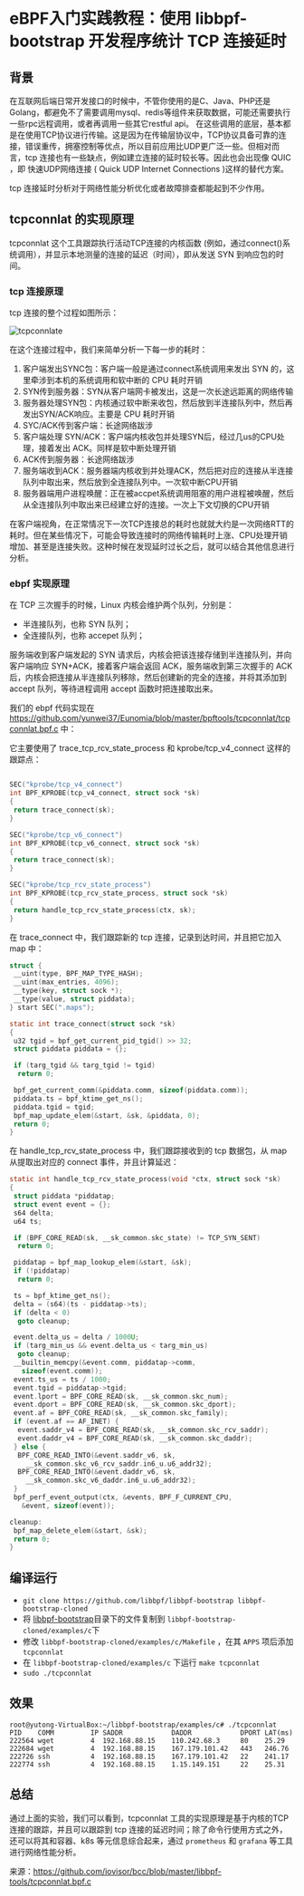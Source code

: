 # eBPF入门实践教程：使用 libbpf-bootstrap 开发程序统计 TCP 连接延时

## 背景

在互联网后端日常开发接口的时候中，不管你使用的是C、Java、PHP还是Golang，都避免不了需要调用mysql、redis等组件来获取数据，可能还需要执行一些rpc远程调用，或者再调用一些其它restful api。 在这些调用的底层，基本都是在使用TCP协议进行传输。这是因为在传输层协议中，TCP协议具备可靠的连接，错误重传，拥塞控制等优点，所以目前应用比UDP更广泛一些。但相对而言，tcp 连接也有一些缺点，例如建立连接的延时较长等。因此也会出现像 QUIC ，即 快速UDP网络连接 ( Quick UDP Internet Connections )这样的替代方案。

tcp 连接延时分析对于网络性能分析优化或者故障排查都能起到不少作用。

## tcpconnlat 的实现原理

tcpconnlat 这个工具跟踪执行活动TCP连接的内核函数 (例如，通过connect()系统调用），并显示本地测量的连接的延迟（时间），即从发送 SYN 到响应包的时间。

### tcp 连接原理

tcp 连接的整个过程如图所示：

![tcpconnlate](tcpconnlat1.png)

在这个连接过程中，我们来简单分析一下每一步的耗时：

1. 客户端发出SYNC包：客户端一般是通过connect系统调用来发出 SYN 的，这里牵涉到本机的系统调用和软中断的 CPU 耗时开销
2. SYN传到服务器：SYN从客户端网卡被发出，这是一次长途远距离的网络传输
3. 服务器处理SYN包：内核通过软中断来收包，然后放到半连接队列中，然后再发出SYN/ACK响应。主要是 CPU 耗时开销
4. SYC/ACK传到客户端：长途网络跋涉
5. 客户端处理 SYN/ACK：客户端内核收包并处理SYN后，经过几us的CPU处理，接着发出 ACK。同样是软中断处理开销
6. ACK传到服务器：长途网络跋涉
7. 服务端收到ACK：服务器端内核收到并处理ACK，然后把对应的连接从半连接队列中取出来，然后放到全连接队列中。一次软中断CPU开销
8. 服务器端用户进程唤醒：正在被accpet系统调用阻塞的用户进程被唤醒，然后从全连接队列中取出来已经建立好的连接。一次上下文切换的CPU开销

在客户端视角，在正常情况下一次TCP连接总的耗时也就就大约是一次网络RTT的耗时。但在某些情况下，可能会导致连接时的网络传输耗时上涨、CPU处理开销增加、甚至是连接失败。这种时候在发现延时过长之后，就可以结合其他信息进行分析。

### ebpf 实现原理

在 TCP 三次握手的时候，Linux 内核会维护两个队列，分别是：

- 半连接队列，也称 SYN 队列；
- 全连接队列，也称 accepet 队列；

服务端收到客户端发起的 SYN 请求后，内核会把该连接存储到半连接队列，并向客户端响应 SYN+ACK，接着客户端会返回 ACK，服务端收到第三次握手的 ACK 后，内核会把连接从半连接队列移除，然后创建新的完全的连接，并将其添加到 accept 队列，等待进程调用 accept 函数时把连接取出来。

我们的 ebpf 代码实现在 <https://github.com/yunwei37/Eunomia/blob/master/bpftools/tcpconnlat/tcpconnlat.bpf.c> 中：

它主要使用了 trace_tcp_rcv_state_process 和 kprobe/tcp_v4_connect 这样的跟踪点：

```c

SEC("kprobe/tcp_v4_connect")
int BPF_KPROBE(tcp_v4_connect, struct sock *sk)
{
 return trace_connect(sk);
}

SEC("kprobe/tcp_v6_connect")
int BPF_KPROBE(tcp_v6_connect, struct sock *sk)
{
 return trace_connect(sk);
}

SEC("kprobe/tcp_rcv_state_process")
int BPF_KPROBE(tcp_rcv_state_process, struct sock *sk)
{
 return handle_tcp_rcv_state_process(ctx, sk);
}
```

在 trace_connect 中，我们跟踪新的 tcp 连接，记录到达时间，并且把它加入 map 中：

```c
struct {
 __uint(type, BPF_MAP_TYPE_HASH);
 __uint(max_entries, 4096);
 __type(key, struct sock *);
 __type(value, struct piddata);
} start SEC(".maps");

static int trace_connect(struct sock *sk)
{
 u32 tgid = bpf_get_current_pid_tgid() >> 32;
 struct piddata piddata = {};

 if (targ_tgid && targ_tgid != tgid)
  return 0;

 bpf_get_current_comm(&piddata.comm, sizeof(piddata.comm));
 piddata.ts = bpf_ktime_get_ns();
 piddata.tgid = tgid;
 bpf_map_update_elem(&start, &sk, &piddata, 0);
 return 0;
}
```

在 handle_tcp_rcv_state_process 中，我们跟踪接收到的 tcp 数据包，从 map 从提取出对应的 connect 事件，并且计算延迟：

```c
static int handle_tcp_rcv_state_process(void *ctx, struct sock *sk)
{
 struct piddata *piddatap;
 struct event event = {};
 s64 delta;
 u64 ts;

 if (BPF_CORE_READ(sk, __sk_common.skc_state) != TCP_SYN_SENT)
  return 0;

 piddatap = bpf_map_lookup_elem(&start, &sk);
 if (!piddatap)
  return 0;

 ts = bpf_ktime_get_ns();
 delta = (s64)(ts - piddatap->ts);
 if (delta < 0)
  goto cleanup;

 event.delta_us = delta / 1000U;
 if (targ_min_us && event.delta_us < targ_min_us)
  goto cleanup;
 __builtin_memcpy(&event.comm, piddatap->comm,
   sizeof(event.comm));
 event.ts_us = ts / 1000;
 event.tgid = piddatap->tgid;
 event.lport = BPF_CORE_READ(sk, __sk_common.skc_num);
 event.dport = BPF_CORE_READ(sk, __sk_common.skc_dport);
 event.af = BPF_CORE_READ(sk, __sk_common.skc_family);
 if (event.af == AF_INET) {
  event.saddr_v4 = BPF_CORE_READ(sk, __sk_common.skc_rcv_saddr);
  event.daddr_v4 = BPF_CORE_READ(sk, __sk_common.skc_daddr);
 } else {
  BPF_CORE_READ_INTO(&event.saddr_v6, sk,
    __sk_common.skc_v6_rcv_saddr.in6_u.u6_addr32);
  BPF_CORE_READ_INTO(&event.daddr_v6, sk,
    __sk_common.skc_v6_daddr.in6_u.u6_addr32);
 }
 bpf_perf_event_output(ctx, &events, BPF_F_CURRENT_CPU,
   &event, sizeof(event));

cleanup:
 bpf_map_delete_elem(&start, &sk);
 return 0;
}
```

## 编译运行

- ```git clone https://github.com/libbpf/libbpf-bootstrap libbpf-bootstrap-cloned```
- 将 [libbpf-bootstrap](libbpf-bootstrap)目录下的文件复制到 ```libbpf-bootstrap-cloned/examples/c```下
- 修改 ```libbpf-bootstrap-cloned/examples/c/Makefile``` ，在其 ```APPS``` 项后添加 ```tcpconnlat```
- 在 ```libbpf-bootstrap-cloned/examples/c``` 下运行 ```make tcpconnlat```
- ```sudo ./tcpconnlat```

## 效果

```plain
root@yutong-VirtualBox:~/libbpf-bootstrap/examples/c# ./tcpconnlat 
PID    COMM         IP SADDR            DADDR            DPORT LAT(ms)
222564 wget         4  192.168.88.15    110.242.68.3     80    25.29
222684 wget         4  192.168.88.15    167.179.101.42   443   246.76
222726 ssh          4  192.168.88.15    167.179.101.42   22    241.17
222774 ssh          4  192.168.88.15    1.15.149.151     22    25.31
```

## 总结

通过上面的实验，我们可以看到，tcpconnlat 工具的实现原理是基于内核的TCP连接的跟踪，并且可以跟踪到 tcp 连接的延迟时间；除了命令行使用方式之外，还可以将其和容器、k8s 等元信息综合起来，通过 `prometheus` 和 `grafana` 等工具进行网络性能分析。

来源：<https://github.com/iovisor/bcc/blob/master/libbpf-tools/tcpconnlat.bpf.c>
